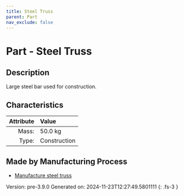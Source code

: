 ```yaml
---
title: Steel Truss
parent: Part
nav_exclude: false
---
```

# Part - Steel Truss

## Description
Large steel bar used for construction.

## Characteristics

| Attribute      | Value |
|--------:|:------|
|Mass:|50.0 kg|
|Type:|Construction|

## Made by Manufacturing Process

- [Manufacture steel truss](../process/manufacture-steel-truss.html)



Version: pre-3.9.0 Generated on: 2024-11-23T12:27:49.5801111
{: .fs-3 }

